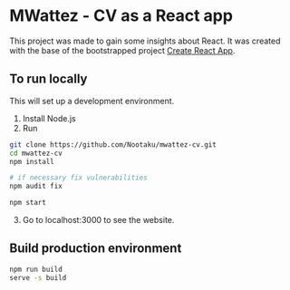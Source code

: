 # MWattez - CV as a React app

This project was made to gain some insights about React. It was created with the base of the bootstrapped project [Create React App](https://github.com/facebook/create-react-app).

## To run locally

This will set up a development environment.

1. Install Node.js
2. Run

```bash
git clone https://github.com/Nootaku/mwattez-cv.git
cd mwattez-cv
npm install

# if necessary fix vulnerabilities
npm audit fix

npm start
```

3. Go to localhost:3000 to see the website.

## Build production environment

```bash
npm run build
serve -s build
```
